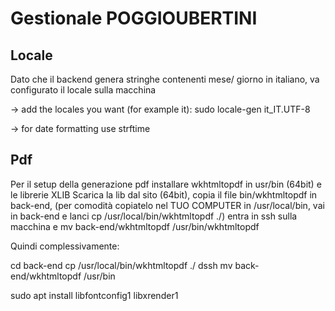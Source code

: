 # Gestionale POGGIOUBERTINI

## Locale
Dato che il backend genera stringhe contenenti mese/ giorno in italiano, va configurato il locale sulla macchina

 -> add the locales you want (for example it):
sudo locale-gen it_IT.UTF-8

-> for date formatting use strftime

## Pdf
Per il setup della generazione pdf installare wkhtmltopdf in usr/bin (64bit) e le librerie XLIB
Scarica la lib dal sito (64bit), copia il file bin/wkhtmltopdf in back-end,
(per comodità copiatelo nel TUO COMPUTER in /usr/local/bin, vai in back-end e lanci cp /usr/local/bin/wkhtmltopdf ./) 
entra in ssh sulla macchina e mv back-end/wkhtmltopdf /usr/bin/wkhtmltopdf

Quindi complessivamente:

cd back-end
cp /usr/local/bin/wkhtmltopdf ./
dssh
mv back-end/wkhtmltopdf /usr/bin

sudo apt install libfontconfig1 libxrender1

